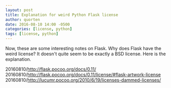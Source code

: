 ```yaml
---
layout: post
title: Explanation for weird Python Flask license
author: quorten
date: 2016-08-10 14:00 -0500
categories: [license, python]
tags: [license, python]
---
```


Now, these are some interesting notes on Flask.  Why does Flask have
the weird license?  It doesn't quite seem to be exactly a BSD license.
Here is the explanation.

20160810/http://flask.pocoo.org/docs/0.11/  
20160810/http://flask.pocoo.org/docs/0.11/license/#flask-artwork-license  
20160810/http://lucumr.pocoo.org/2010/6/19/licenses-dammed-licenses/
